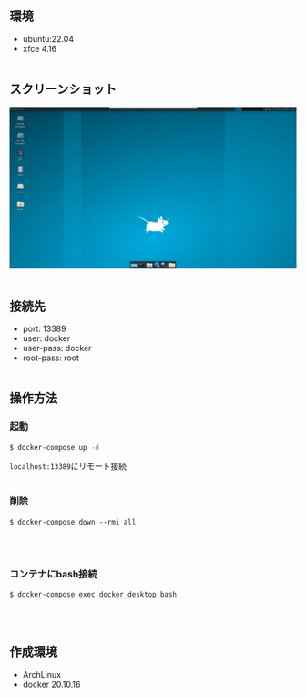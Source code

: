 ## 環境

- ubuntu:22.04
- xfce 4.16
<br></br>

## スクリーンショット

<img src="./screenshot.png" alt="デスクトップイメージ" />
<br></br>

## 接続先

- port: 13389
- user: docker
- user-pass: docker
- root-pass: root
<br></br>

## 操作方法

### 起動
~~~bash
$ docker-compose up -d
~~~

`localhost:13389`にリモート接続
<br></br>

### 削除
~~~
$ docker-compose down --rmi all
~~~
<br></br>

### コンテナにbash接続
~~~
$ docker-compose exec docker_desktop bash
~~~
<br></br>

## 作成環境

- ArchLinux
- docker 20.10.16